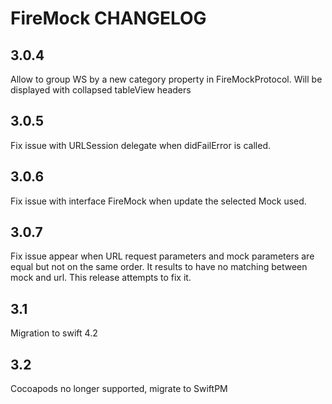 # FireMock CHANGELOG

## 3.0.4

Allow to group WS by a new category property in FireMockProtocol. Will be displayed with collapsed tableView headers

## 3.0.5

Fix issue with URLSession delegate when didFailError is called.

## 3.0.6

Fix issue with interface FireMock when update the selected Mock used.

## 3.0.7

Fix issue appear when URL request parameters and mock parameters are equal but not on the same order. It results to have no matching between mock and url. This release attempts to fix it.

## 3.1

Migration to swift 4.2

## 3.2

Cocoapods no longer supported, migrate to SwiftPM
